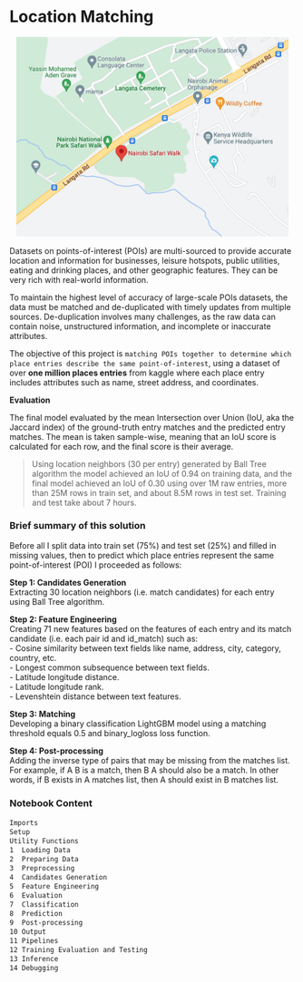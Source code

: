 
# Location Matching

<p align="center">
<img width="480" src="images/safari-park-kenya.png">
</p>

Datasets on points-of-interest (POIs) are multi-sourced to provide accurate location and information for businesses, leisure hotspots, public utilities, eating and drinking places, and other geographic features. They can be very rich with real-world information.

To maintain the highest level of accuracy of large-scale POIs datasets, the data must be matched and de-duplicated with timely updates from multiple sources. De-duplication involves many challenges, as the raw data can contain noise, unstructured information, and incomplete or inaccurate attributes. 


The objective of this project is `matching POIs together to determine which place entries describe the same point-of-interest`, using a dataset of over **one million places entries** from kaggle where each place entry includes attributes such as name, street address, and coordinates.


**Evaluation**

The final model evaluated by the mean Intersection over Union (IoU, aka the Jaccard index) of the ground-truth entry matches and the predicted entry matches. The mean is taken sample-wise, meaning that an IoU score is calculated for each row, and the final score is their average.

> Using location neighbors (30 per entry) generated by Ball Tree algorithm the model achieved an IoU of 0.94 on training data, and the final model achieved an IoU of 0.30 using over 1M raw entries, more than 25M rows in train set, and about 8.5M rows in test set.
Training and test take about 7 hours.


### Brief summary of this solution

Before all I split data into train set (75%) and test set (25%) and filled in missing values, then to predict which place entries represent the same point-of-interest (POI) I proceeded as follows:

**Step 1: Candidates Generation**<br>
Extracting 30 location neighbors (i.e. match candidates) for each entry using Ball Tree algorithm.

**Step 2: Feature Engineering**<br>
Creating 71 new features based on the features of each entry and its match candidate (i.e. each pair id and id_match) such as:<br>
    - Cosine similarity between text fields like name, address, city, category, country, etc.<br>
    - Longest common subsequence between text fields.<br>
    - Latitude longitude distance.<br>
    - Latitude longitude rank.<br>
    - Levenshtein distance between text features.

**Step 3: Matching**<br>
Developing a binary classification LightGBM model using a matching threshold equals 0.5 and binary_logloss loss function.

**Step 4: Post-processing**<br>
Adding the inverse type of pairs that may be missing from the matches list. For example, if A B is a match, then B A should also be a match. In other words, if B exists in A matches list, then A should exist in B matches list.


### Notebook Content
    Imports
    Setup
    Utility Functions
    1  Loading Data
    2  Preparing Data
    3  Preprocessing
    4  Candidates Generation
    5  Feature Engineering
    6  Evaluation
    7  Classification
    8  Prediction
    9  Post-processing
    10 Output
    11 Pipelines
    12 Training Evaluation and Testing
    13 Inference
    14 Debugging



